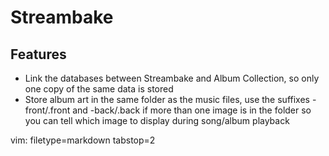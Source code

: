 # Streambake #

## Features ##
- Link the databases between Streambake and Album Collection, so only one copy
  of the same data is stored
- Store album art in the same folder as the music files, use the suffixes
  -front/.front and -back/.back if more than one image is in the folder so you
  can tell which image to display during song/album playback



vim: filetype=markdown tabstop=2
